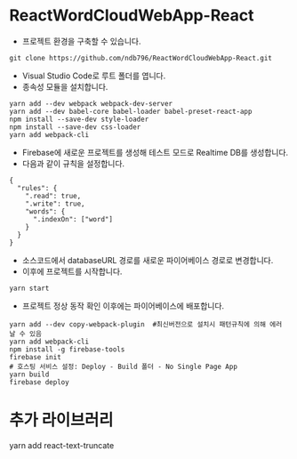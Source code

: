 # ReactWordCloudWebApp-React
* 프로젝트 환경을 구축할 수 있습니다.
```
git clone https://github.com/ndb796/ReactWordCloudWebApp-React.git
```
* Visual Studio Code로 루트 폴더를 엽니다.
* 종속성 모듈을 설치합니다.
```
yarn add --dev webpack webpack-dev-server
yarn add --dev babel-core babel-loader babel-preset-react-app
npm install --save-dev style-loader
npm install --save-dev css-loader
yarn add webpack-cli
```
* Firebase에 새로운 프로젝트를 생성해 테스트 모드로 Realtime DB를 생성합니다.
* 다음과 같이 규칙을 설정합니다.
```
{
  "rules": {
    ".read": true,
    ".write": true,
  	"words": {
      ".indexOn": ["word"]
    }
  }
}
```
* 소스코드에서 databaseURL 경로를 새로운 파이어베이스 경로로 변경합니다.
* 이후에 프로젝트를 시작합니다.
```
yarn start
```
* 프로젝트 정상 동작 확인 이후에는 파이어베이스에 배포합니다.
```
yarn add --dev copy-webpack-plugin  #최신버전으로 설치시 패턴규칙에 의해 에러 날 수 있음
yarn add webpack-cli
npm install -g firebase-tools
firebase init
# 호스팅 서비스 설정: Deploy - Build 폴더 - No Single Page App
yarn build
firebase deploy
```

# 추가 라이브러리 
yarn add react-text-truncate
